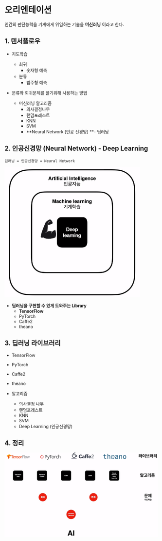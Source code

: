 # 오리엔테이션

인간의 판단능력을 기계에게 위임하는 기술을 **머신러닝** 이라고 한다.



## 1. 텐서플로우

- 지도학습
  - 회귀
    - 숫자형 예측
  - 분류
    - 범주형 예측



- 분류와 회귀문제를 풀기위해 사용하는 방법
  - 머신러닝 알고리즘
    - 의사결정나무
    - 랜덤포레스트
    - KNN
    - SVM
    - **Neural Network (인공 신경망) **- 딥러닝





## 2. 인공신경망 (Neural Network) - Deep Learning

`딥러닝 = 인공신경망 = Neural Network`

<img src="images/image-20200826021622522.png" alt="image-20200826021622522" style="zoom:50%;" />



- **딥러닝을 구현할 수 있게 도와주는 Library**
  - **TensorFlow**
  - PyTorch
  - Caffe2
  - theano





## 3. 딥러닝 라이브러리

- TensorFlow
- PyTorch
- Caffe2
- theano



- 알고리즘
  - 의사결정 나무
  - 랜덤포레스트
  - KNN
  - SVM
  - Deep Learning (인공신경망)





## 4. 정리

![image-20200826021856722](images/image-20200826021856722.png)

